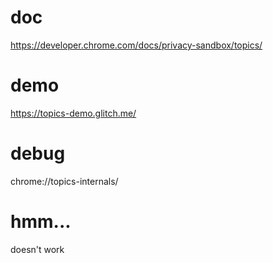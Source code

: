# doc
https://developer.chrome.com/docs/privacy-sandbox/topics/

# demo
https://topics-demo.glitch.me/

# debug
chrome://topics-internals/ 

# hmm...
doesn't work